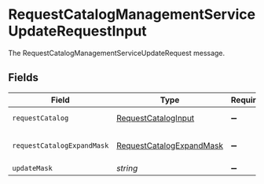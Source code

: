 # RequestCatalogManagementServiceUpdateRequestInput

The RequestCatalogManagementServiceUpdateRequest message.


## Fields

| Field                                                                       | Type                                                                        | Required                                                                    | Description                                                                 |
| --------------------------------------------------------------------------- | --------------------------------------------------------------------------- | --------------------------------------------------------------------------- | --------------------------------------------------------------------------- |
| `requestCatalog`                                                            | [RequestCatalogInput](../../models/shared/requestcataloginput.md)           | :heavy_minus_sign:                                                          | The RequestCatalog message.                                                 |
| `requestCatalogExpandMask`                                                  | [RequestCatalogExpandMask](../../models/shared/requestcatalogexpandmask.md) | :heavy_minus_sign:                                                          | The RequestCatalogExpandMask message.                                       |
| `updateMask`                                                                | *string*                                                                    | :heavy_minus_sign:                                                          | N/A                                                                         |